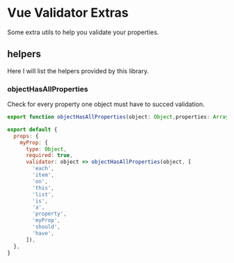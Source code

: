 # Vue Validator Extras

Some extra utils to help you validate your properties.

## helpers

Here I will list the helpers provided by this library.

### objectHasAllProperties

Check for every property one object must have to succed validation.

```ts
export function objectHasAllProperties(object: Object,properties: Array<String>) { ... }
```

```js
export default {
  props: {
    myProp: {
      type: Object,
      required: true,
      validator: object => objectHasAllProperties(object, [
        'each',
        'item',
        'on',
        'this',
        'list',
        'is',
        'a',
        'property',
        'myProp',
        'should',
        'have',
      ]),
  },
}
```
